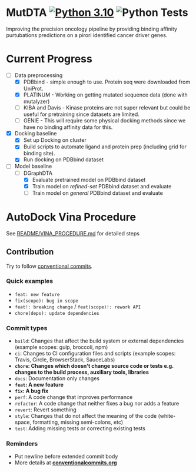 # MutDTA [![Python 3.10](https://img.shields.io/badge/python-3.10-blue.svg)](https://www.python.org/downloads/release/python-31011/) ![Python Tests](https://github.com/jyaacoub/MutDTA/actions/workflows/python-app.yml/badge.svg?branch=main) 
Improving the precision oncology pipeline by providing binding affinity purtubations predictions on a pirori identified cancer driver genes.

# Current Progress
- [ ] Data preprocessing
  - [x] PDBbind - simple enough to use. Protein seq were downloaded from UniProt.
  - [x] PLATINUM - Working on getting mutated sequence data (done with mutalyzer)
  - [ ] KIBA and Davis - Kinase proteins are not super relevant but could be useful for pretraining since datasets are limited.
  - [ ] GENIE - This will require some physical docking methods since we have no binding affinity data for this.
- [x] Docking baseline
  - [x] Set up Docking on cluster
  - [x] Build scripts to automate ligand and protein prep (including grid for binding site).
  - [x] Run docking on PDBbind dataset
- [ ] Model baseline
  - [ ] DGraphDTA
       - [x] Evaluate pretrained model on PDBbind dataset
       - [x] Train model on *refined-set* PDBbind dataset and evaluate
       - [ ] Train model on *general* PDBbind dataset and evaluate

# AutoDock Vina Procedure
See [README/VINA_PROCEDURE.md](./docs/VINA_PROCEDURE.MD) for detailed steps

## Contribution
Try to follow [conventional commits](https://gist.github.com/Zekfad/f51cb06ac76e2457f11c80ed705c95a3).

### Quick examples
* `feat: new feature`
* `fix(scope): bug in scope`
* `feat!: breaking change` / `feat(scope)!: rework API`
* `chore(deps): update dependencies`

### Commit types
* `build`: Changes that affect the build system or external dependencies (example scopes: gulp, broccoli, npm)
* `ci`: Changes to CI configuration files and scripts (example scopes: Travis, Circle, BrowserStack, SauceLabs)
* **`chore`: Changes which doesn't change source code or tests e.g. changes to the build process, auxiliary tools, libraries**
* `docs`: Documentation only changes
* **`feat`: A new feature**
* **`fix`: A bug fix**
* `perf`: A code change that improves performance
* `refactor`:  A code change that neither fixes a bug nor adds a feature
* `revert`: Revert something
* `style`: Changes that do not affect the meaning of the code (white-space, formatting, missing semi-colons, etc)
* `test`: Adding missing tests or correcting existing tests

### Reminders
* Put newline before extended commit body
* More details at **[conventionalcommits.org](https://www.conventionalcommits.org/)**

